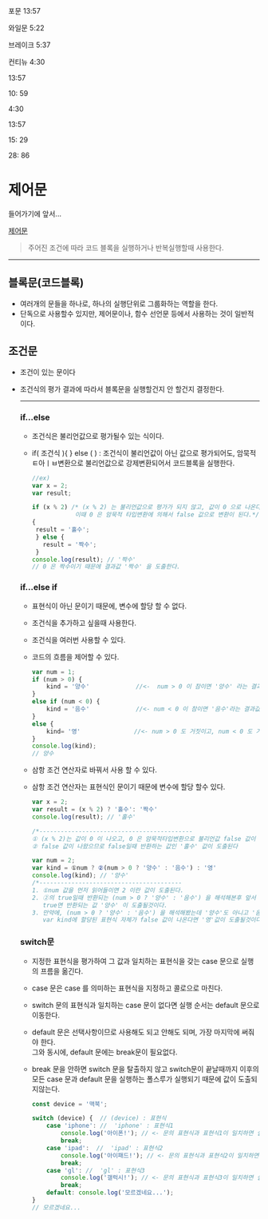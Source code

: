 



포문 13:57

와일문 5:22

브레이크 5:37

컨티뉴 4:30





13:57

10: 59

4:30



13:57

15: 29



28: 86

# 제어문

들어가기에 앞서...

<u>제어문</u>

> 주어진 조건에 따라 코드 블록을 실행하거나 반복실행할때 사용한다.

---

## 블록문(코드블록)

- 여러개의 문들을 하나로, 하나의 실행단위로 그룹화하는 역할을 한다. 
- 단독으로 사용할수 있지만, 제어문이나, 함수 선언문 등에서 사용하는 것이 일반적이다.

## 조건문

- 조건이 있는 문이다

- 조건식의 평가 결과에 따라서 블록문을 실행할건지 안 할건지 결정한다.

  ---

  ### if...else

  - 조건식은 불리언값으로 평가될수 있는 식이다. 

  - if( 조건식 ){ } else ( ) : 조건식이 불리언값이 아닌 값으로 평가되어도, 암묵적 ㅌ아ㅣㅂ변환으로 불리언값으로 강제변환되어서 코드블록을 실행한다.  

    ```javascript
    //ex) 
    var x = 2;
    var result;
    
    if (x % 2) /* (x % 2) 는 불리언값으로 평가가 되지 않고, 값이 0 으로 나온다.
    			이때 0 은 암묵적 타입변환에 의해서 false 값으로 변환이 된다.*/
    {
     result = '홀수';
     } else {
       result = '짝수';
     }
    console.log(result); // '짝수'
    // 0 은 짝수이기 때문에 결과값 '짝수' 을 도출한다.
    ```

  ### if...else if

  - 표현식이 아닌 문이기 때문에, 변수에 할당 할 수 없다.

  - 조건식을 추가하고 싶을때 사용한다.

  - 조건식을 여러번 사용할 수 있다. 

  - 코드의 흐름을 제어할 수 있다. 

    ```javascript
    var num = 1;
    if (num > 0) {
        kind = '양수' 			//<-  num > 0 이 참이면 '양수' 라는 결과값이 도출된다.
    }
    else if (num < 0) {
        kind = '음수' 			//<- num < 0 이 참이면 '음수'라는 결과값이 도출된다.
    }
    else {
        kind= '영' 				//<- num > 0 도 거짓이고, num < 0 도 거짓이면 '영' 이라는 결과값이 도출된다. 
    }
    console.log(kind);
    // 양수
    ```

  - 삼항 조건 연산자로 바꿔서 사용 할 수 있다. 

  - 삼항 조건 연산자는 표현식인 문이기 때문에 변수에 할당 할수 있다. 

    ```javascript
    var x = 2;
    var result = (x % 2) ? '홀수': '짝수'
    console.log(result); // '홀수'
    
    /*-------------------------------------------
    ① (x % 2)는 값이 0 이 나오고, 0 은 암묵적타입변환으로 불리언값 false 값이 된다.
    ② false 값이 나왔으므로 false일때 반환하는 값인 '홀수' 값이 도출된다 
    ```

    ```javascript
    var num = 2;
    var kind = ①num ? ②(num > 0 ? '양수' : '음수') : '영'
    console.log(kind); // '양수'
    /*----------------------------------------
    1. ①num 값을 먼저 읽어들이면 2 이란 값이 도출된다.
    2. ②의 true일때 반환되는 (num > 0 ? '양수' : '음수') 을 해석해본후 앞서 도출된 값이 2 이기때문에 
       true면 반환되는 값 '양수' 이 도출될것이다.
    3. 만약에, (num > 0 ? '양수' : '음수') 을 해석해봤는데 '양수'도 아니고 '음수'도 아니어서 
       var kind에 할당된 표현식 자체가 false 값이 나온다면 '영'값이 도출될것이다.
    ```

  ### switch문

  - 지정한 표현식을 평가하여 그 값과 일치하는 표현식을 갖는 case 문으로 실행의 프름을 옮긴다.

  - case 문은 case 를 의미하는 표현식을 지정하고 콜로으로 마친다. 

  - switch 문의 표현식과 일치하는 case 문이 없다면 실행 순서는 default 문으로 이동한다. 

  - default 문은 선택사항이므로 사용해도 되고 안해도 되며, 가장 마지막에 써줘야 한다. <br>그와 동시에, default 문에는 break문이 필요없다.

  - break 문을 안하면 switch 문을 탈출하지 않고 switch문이 끝날때까지 이후의 모든 case 문과 default 문을 실행하는 폴스루가 실행되기 때문에 값이 도출되지않는다. 

    ```javascript
    const device = '맥북';
    
    switch (device) {  // (device) : 표현식
        case 'iphone': //  'iphone' : 표현식1
            console.log('아이폰!'); // <- 문의 표현식과 표현식1이 일치하면 실행될 문
            break;
        case 'ipad':  //  'ipad' : 표현식2
            console.log('아이패드!'); // <- 문의 표현식과 표현식2이 일치하면 실행될 문
            break;
        case 'gl': //  'gl' : 표현식3
            console.log('갤럭시!'); // <- 문의 표현식과 표현식3이 일치하면 실행될 문
            break;
        default: console.log('모르겠네요...');
    }
    // 모르겠네요...
    ```

    

  

  